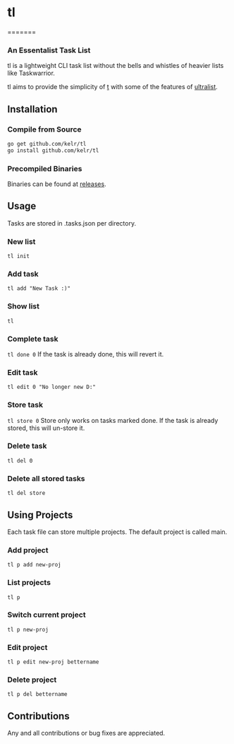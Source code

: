 # tl
=======
### An Essentalist Task List

tl is a lightweight CLI task list without the bells and whistles of heavier lists like Taskwarrior.

tl aims to provide the simplicity of [t][tlink] with some of the features of [ultralist][ultralink]. 

[tlink]: https://github.com/sjl/t
[ultralink]: https://github.com/ultralist/ultralist

## Installation

### Compile from Source
```bash
go get github.com/kelr/tl
go install github.com/kelr/tl
```

### Precompiled Binaries
Binaries can be found at [releases][rel].

[rel]: https://github.com/kelr/tl/releases

## Usage
Tasks are stored in .tasks.json per directory.

### New list
```tl init```

### Add task
```tl add "New Task :)"```

### Show list
```tl```

### Complete task
```tl done 0```
If the task is already done, this will revert it.

### Edit task
```tl edit 0 "No longer new D:"```


### Store task
```tl store 0```
Store only works on tasks marked done.
If the task is already stored, this will un-store it.

### Delete task
```tl del 0```

### Delete all stored tasks
```tl del store```


## Using Projects
Each task file can store multiple projects.
The default project is called main.

### Add project
```tl p add new-proj```

### List projects
```tl p```

### Switch current project
```tl p new-proj```

### Edit project 
```tl p edit new-proj bettername```

### Delete project
```tl p del bettername```



## Contributions
Any and all contributions or bug fixes are appreciated.
